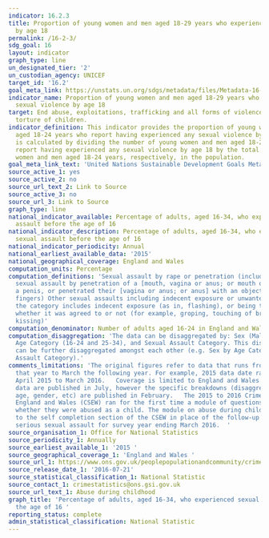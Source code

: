 ```yaml
---
indicator: 16.2.3
title: Proportion of young women and men aged 18-29 years who experienced sexual violence
  by age 18
permalink: /16-2-3/
sdg_goal: 16
layout: indicator
graph_type: line
un_designated_tier: '2'
un_custodian_agency: UNICEF
target_id: '16.2'
goal_meta_link: https://unstats.un.org/sdgs/metadata/files/Metadata-16-02-03.pdf
indicator_name: Proportion of young women and men aged 18-29 years who experienced
  sexual violence by age 18
target: End abuse, exploitations, trafficking and all forms of violence against and
  torture of children.
indicator_definition: This indicator provides the proportion of young women and men
  aged 18-24 years who report having experienced any sexual violence by age 18. It
  is calculated by dividing the number of young women and men aged 18-24 years who
  report having experienced any sexual violence by age 18 by the total number of young
  women and men aged 18-24 years, respectively, in the population.
goal_meta_link_text: 'United Nations Sustainable Development Goals Metadata: 16.2.3'
source_active_1: yes
source_active_2: no
source_url_text_2: Link to Source
source_active_3: no
source_url_3: Link to Source
graph_type: line
national_indicator_available: Percentage of adults, aged 16-34, who experienced sexual
  assault before the age of 16
national_indicator_description: Percentage of adults, aged 16-34, who experienced
  sexual assault before the age of 16
national_indicator_periodicity: Annual
national_earliest_available_data: '2015'
national_geographical_coverage: England and Wales
computation_units: Percentage
computation_definitions: 'Sexual assault by rape or penetration (including attempts):
  sexual assault by penetration of a [mouth, vagina or anus; or mouth or anus] with
  a penis, or penetrated their [vagina or anus; or anus] with an object (including
  fingers) Other sexual assaults including indecent exposure or unwanted touching:
  the category includes indecent exposure (as in, flashing), or being touched sexually
  whether it was agreed to or not (for example, groping, touching of breasts or bottom,
  kissing)'
computation_denominator: Number of adults aged 16-24 in England and Wales
computation_disaggregation: 'The data can be disaggregated by: Sex (Male and Female),
  Age Category (16-24 and 25-34), and Sexual Assault Category. This disaggregation
  can be further disaggregated amongst each other (e.g. Sex by Age Category by Sexual
  Assault Category).'
comments_limitations: 'The original figures refer to data that runs from April of
  that year to March the following year. For example, 2015 data date range is from
  April 2015 to March 2016.   Coverage is limited to England and Wales.   The headline
  data are published in July, however the specific breakdowns (disaggregation’s, i.e.
  age, gender, etc) are published in February.   The 2015 to 2016 Crime Survey for
  England and Wales (CSEW) ran for the first time a module of questions asking adults
  whether they were abused as a child. The module on abuse during childhood was added
  to the self completion section of the CSEW in place of the follow-up questions on
  serious sexual assault for survey year ending March 2016.  '
source_organisation_1: Office for National Statistics
source_periodicity_1: Annually
source_earliest_available_1: '2015 '
source_geographical_coverage_1: 'England and Wales '
source_url_1: https://www.ons.gov.uk/peoplepopulationandcommunity/crimeandjustice/datasets/abuseduringchildhoodappendixtables
source_release_date_1: '2016-07-21'
source_statistical_classification_1: National Statistic
source_contact_1: crimestatistics@ons.gsi.gov.uk
source_url_text_1: Abuse during childhood
graph_title: 'Percentage of adults, aged 16-34, who experienced sexual assault before
  the age of 16 '
reporting_status: complete
admin_statistical_classification: National Statistic
---
```

